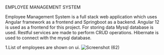 EMPLOYEE MANAGEMENT SYSTEM

Employee Management System is a full stack web application which uses Angular framework as a frontend and Springboot as a backend.
Angular 12 is used as a frontend for this project.
For storing data Mysql database is used.
Restful services are made to perform CRUD operations.
Hibernate is used to connect  with the mysql database.

1.List of employees are shown on ui.
![Screenshot (62)](https://user-images.githubusercontent.com/116376624/219872672-6eac9fb6-24bf-438b-8a37-f7eb7da1cdc2.png)



